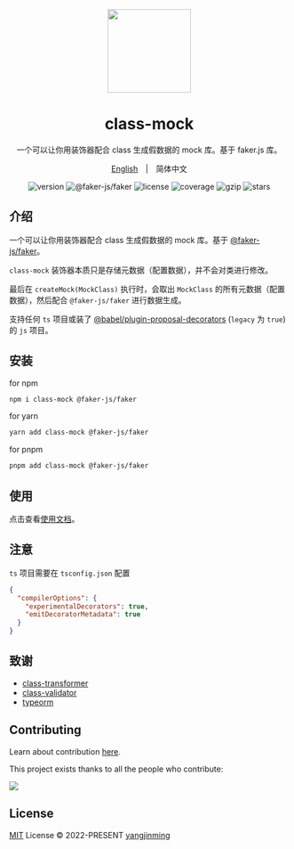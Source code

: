 <div align="center">
  <a href="https://vue-superman.vercel.app/">
    <img src="https://vue-superman.vercel.app/images/logo.svg" width="150">
  </a>
  <h1>class-mock</h1>
  <p>一个可以让你用装饰器配合 class 生成假数据的 mock 库。基于 faker.js 库。</p>
  <p>
    <a href="./">English</a>&emsp;|&emsp;<span>简体中文</span>
  </p>
  <p>
    <img src="https://img.shields.io/npm/v/class-mock?style=flat-square" alt="version">
    <img src="https://img.shields.io/npm/dependency-version/class-mock/@faker-js/faker" alt="@faker-js/faker">
    <img src="https://img.shields.io/npm/l/class-mock.svg" alt="license">
    <img src="https://img.shields.io/codecov/c/github/2214962083/vue-superman" alt="coverage">
    <img src="https://img.badgesize.io/https://unpkg.com/class-mock/dist/index.min.umd.js?compression=gzip&label=gzip" alt="gzip" />
    <img src="https://img.shields.io/github/stars/2214962083/vue-superman?style=social" alt="stars">
  </p>
</div>

## 介绍

一个可以让你用装饰器配合 class 生成假数据的 mock 库。基于 [@faker-js/faker](https://github.com/faker-js/faker)。

`class-mock` 装饰器本质只是存储元数据（配置数据），并不会对类进行修改。

最后在 `createMock(MockClass)` 执行时，会取出 `MockClass` 的所有元数据（配置数据），然后配合 `@faker-js/faker` 进行数据生成。

支持任何 `ts` 项目或装了 [@babel/plugin-proposal-decorators](https://babeljs.io/docs/en/babel-plugin-proposal-decorators) (`legacy` 为 `true`) 的 `js` 项目。

## 安装

for npm

```bash
npm i class-mock @faker-js/faker
```

for yarn

```bash
yarn add class-mock @faker-js/faker
```

for pnpm

```bash
pnpm add class-mock @faker-js/faker
```

## 使用

点击查看[使用文档](https://vue-superman.vercel.app/zh/libs/class-mock/)。

## 注意

`ts` 项目需要在 `tsconfig.json` 配置

```json
{
  "compilerOptions": {
    "experimentalDecorators": true,
    "emitDecoratorMetadata": true
  }
}
```

## 致谢

- [class-transformer](https://github.com/typestack/class-transformer)
- [class-validator](https://github.com/typestack/class-validator)
- [typeorm](https://github.com/typeorm/typeorm)

## Contributing

Learn about contribution [here](https://github.com/2214962083/vue-superman/blob/master/CONTRIBUTING.md).

This project exists thanks to all the people who contribute:

<a href="https://github.com/2214962083/vue-superman/graphs/contributors">
  <img src="https://contrib.rocks/image?repo=2214962083/vue-superman" />
</a>

## License

[MIT](https://github.com/2214962083/vue-superman/blob/master/LICENSE) License © 2022-PRESENT [yangjinming](https://github.com/2214962083)
